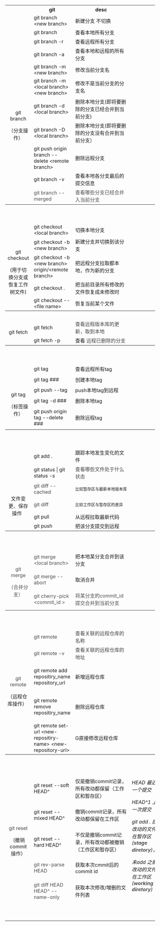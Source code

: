 <div class="table-wrap"><table class="relative-table wrapped confluenceTable" style="width: 97.2283%;" resolved=""><colgroup><col style="width: 17.0582%;"><col style="width: 32.2707%;"><col style="width: 31.5436%;"><col style="width: 19.1275%;"></colgroup><tbody><tr><th class="confluenceTh">&nbsp;</th><th class="confluenceTh">git</th><th colspan="1" class="confluenceTh">desc</th><th colspan="1" class="confluenceTh">&nbsp;</th></tr><tr><td style="text-align: center;" rowspan="11" class="confluenceTd"><p>&nbsp;</p><p>&nbsp;</p><p>&nbsp;</p><p>git branch</p><p>（分支操作）</p></td><td class="confluenceTd">git branch &lt;new branch&gt;</td><td colspan="1" class="confluenceTd">新建分支 不切换</td><td colspan="1" class="confluenceTd">&nbsp;</td></tr><tr><td colspan="1" class="confluenceTd"><span>git branch</span></td><td colspan="1" class="confluenceTd"><span>查看本地所有分支</span></td><td colspan="1" class="confluenceTd">&nbsp;</td></tr><tr><td class="confluenceTd">git branch -r</td><td colspan="1" class="confluenceTd">查看远程所有分支</td><td colspan="1" class="confluenceTd">&nbsp;</td></tr><tr><td class="confluenceTd">git branch -a</td><td colspan="1" class="confluenceTd">查看本地和远程的所有分支</td><td colspan="1" class="confluenceTd">&nbsp;</td></tr><tr><td colspan="1" class="confluenceTd">git branch -m &lt;new branch&gt;</td><td colspan="1" class="confluenceTd">修改当前分支名</td><td colspan="1" class="confluenceTd">&nbsp;</td></tr><tr><td colspan="1" class="confluenceTd">git branch -m &lt;local branch&gt; &lt;new branch&gt;</td><td colspan="1" class="confluenceTd">修改不是当前分支的分支名</td><td colspan="1" class="confluenceTd">&nbsp;</td></tr><tr><td colspan="1" class="confluenceTd">git branch -d &lt;local branch&gt;</td><td colspan="1" class="confluenceTd">删除本地分支(即将要删除的分支已经合并到当前分支)</td><td colspan="1" class="confluenceTd">&nbsp;</td></tr><tr><td colspan="1" class="confluenceTd">git branch -D &lt;local branch&gt;</td><td colspan="1" class="confluenceTd"><span>删除本地分支(即将要删除的分支没有合并到当前分支）</span></td><td colspan="1" class="confluenceTd">&nbsp;</td></tr><tr><td colspan="1" class="confluenceTd">git push origin branch --delete &lt;remote branch&gt;</td><td colspan="1" class="confluenceTd">删除远程分支</td><td colspan="1" class="confluenceTd">&nbsp;</td></tr><tr><td colspan="1" class="confluenceTd">git branch -v</td><td colspan="1" class="confluenceTd">查看本地各分支最后的提交信息</td><td colspan="1" class="confluenceTd">&nbsp;</td></tr><tr><td colspan="1" class="confluenceTd"><span style="color: rgb(79,79,79);">git branch --merged&nbsp;</span></td><td colspan="1" class="confluenceTd"><span style="color: rgb(79,79,79);">查看哪些分支已经合并入当前分支</span></td><td colspan="1" class="confluenceTd">&nbsp;</td></tr><tr><th style="text-align: center;" class="confluenceTh"><p>&nbsp;</p></th><th colspan="1" class="confluenceTh">&nbsp;</th><th colspan="1" class="confluenceTh">&nbsp;</th><th colspan="1" class="confluenceTh">&nbsp;</th></tr><tr><td rowspan="5" class="confluenceTd"><p style="text-align: center;">&nbsp;</p><p style="text-align: center;">git checkout</p><p style="text-align: center;">(用于切换分支或恢复工作树文件)</p></td><td colspan="1" class="confluenceTd"><span>git checkout &lt;local branch&gt;</span></td><td colspan="1" class="confluenceTd"><span>切换本地分支</span></td><td colspan="1" class="confluenceTd">&nbsp;</td></tr><tr><td colspan="1" class="confluenceTd">git checkout -b &lt;new branch&gt;</td><td colspan="1" class="confluenceTd">新建分支并切换到该分支</td><td colspan="1" class="confluenceTd">&nbsp;</td></tr><tr><td colspan="1" class="confluenceTd">git checkout -b &lt;new branch&gt; origin/&lt;remote branch&gt;</td><td colspan="1" class="confluenceTd">把远程分支拉取都本地，作为新的分支</td><td colspan="1" class="confluenceTd">&nbsp;</td></tr><tr><td colspan="1" class="confluenceTd">git checkout .</td><td colspan="1" class="confluenceTd">把当前目录所有修改的文件恢复成未修改时</td><td colspan="1" class="confluenceTd">&nbsp;</td></tr><tr><td colspan="1" class="confluenceTd">git checkout --&lt;file name&gt;</td><td colspan="1" class="confluenceTd">恢复当前某个文件</td><td colspan="1" class="confluenceTd">&nbsp;</td></tr><tr><th style="text-align: center;" class="confluenceTh">&nbsp;</th><th colspan="1" class="confluenceTh">&nbsp;</th><th colspan="1" class="confluenceTh">&nbsp;</th><th colspan="1" class="confluenceTh">&nbsp;</th></tr><tr><td style="text-align: center;" rowspan="2" class="confluenceTd"><p>git fetch</p></td><td colspan="1" class="confluenceTd"><span>git fetch</span></td><td colspan="1" class="confluenceTd"><span style="color: rgb(69,69,69);">查看远程版本库的更新，取到本地</span></td><td colspan="1" class="confluenceTd">&nbsp;</td></tr><tr><td colspan="1" class="confluenceTd"><span>git fetch -p </span></td><td colspan="1" class="confluenceTd">查看 <span style="color: rgb(69,69,69);">远程已删除的分支</span></td><td colspan="1" class="confluenceTd">&nbsp;</td></tr><tr><th style="text-align: center;" class="confluenceTh"><p>&nbsp;</p></th><th colspan="1" class="confluenceTh">&nbsp;</th><th colspan="1" class="confluenceTh">&nbsp;</th><th colspan="1" class="confluenceTh">&nbsp;</th></tr><tr><td rowspan="5" class="confluenceTd"><p style="text-align: center;">&nbsp;</p><p style="text-align: center;">&nbsp;</p><p style="text-align: center;">git tag</p><p style="text-align: center;">（标签操作）</p><span>&nbsp;</span></td><td colspan="1" class="confluenceTd"><span>git tag</span></td><td colspan="1" class="confluenceTd"><span>查看远程所有tag</span></td><td colspan="1" class="confluenceTd">&nbsp;</td></tr><tr><td colspan="1" class="confluenceTd"><span>git tag ###</span></td><td colspan="1" class="confluenceTd"><span>创建本地tag</span></td><td colspan="1" class="confluenceTd">&nbsp;</td></tr><tr><td colspan="1" class="confluenceTd">git push --tag</td><td colspan="1" class="confluenceTd">push本地tag到远程</td><td colspan="1" class="confluenceTd">&nbsp;</td></tr><tr><td colspan="1" class="confluenceTd">git tag -d ###</td><td colspan="1" class="confluenceTd">删除本地tag</td><td colspan="1" class="confluenceTd">&nbsp;</td></tr><tr><td colspan="1" class="confluenceTd">git push origin tag --delete ###</td><td colspan="1" class="confluenceTd">删除远程tag</td><td colspan="1" class="confluenceTd">&nbsp;</td></tr><tr><th style="text-align: center;" class="confluenceTh"><p>&nbsp;</p></th><th colspan="1" class="confluenceTh">&nbsp;</th><th colspan="1" class="confluenceTh">&nbsp;</th><th colspan="1" class="confluenceTh">&nbsp;</th></tr><tr><td style="text-align: center;" rowspan="6" class="confluenceTd"><p><span><br></span></p><p><span><br></span></p><p><span><br></span></p><p><span>文件变更、保存操作</span><span style="color: rgb(69,69,69);">&nbsp;</span><span style="color: rgb(69,69,69);">&nbsp;</span></p></td><td colspan="1" class="confluenceTd"><span>git add .</span></td><td colspan="1" class="confluenceTd"><span>跟踪本地发生变化的文件</span></td><td colspan="1" class="confluenceTd">&nbsp;</td></tr><tr><td colspan="1" class="confluenceTd">git status | <span>git status </span>-s</td><td colspan="1" class="confluenceTd"><span style="color: rgb(69,69,69);">查看哪些文件处于什么状态</span></td><td colspan="1" class="confluenceTd">&nbsp;</td></tr><tr><td colspan="1" class="confluenceTd"><span style="color: rgb(69,69,69);">git diff --cached</span></td><td colspan="1" class="confluenceTd"><pre>比较暂存区与最新本地版本库</pre></td><td colspan="1" class="confluenceTd">&nbsp;</td></tr><tr><td colspan="1" class="confluenceTd"><span style="color: rgb(69,69,69);">git diff</span></td><td colspan="1" class="confluenceTd"><pre>比较工作区与暂存区的差异</pre></td><td colspan="1" class="confluenceTd">&nbsp;</td></tr><tr><td colspan="1" class="confluenceTd">git pull</td><td colspan="1" class="confluenceTd">从远程拉取最新代码</td><td colspan="1" class="confluenceTd">&nbsp;</td></tr><tr><td colspan="1" class="confluenceTd">git push</td><td colspan="1" class="confluenceTd">把该分支提交到远程</td><td colspan="1" class="confluenceTd">&nbsp;</td></tr><tr><th style="text-align: center;" class="confluenceTh"><p>&nbsp;</p></th><th colspan="1" class="confluenceTh">&nbsp;</th><th colspan="1" class="confluenceTh">&nbsp;</th><th colspan="1" class="confluenceTh">&nbsp;</th></tr><tr><td rowspan="3" class="confluenceTd"><p style="text-align: center;"><span style="color: rgb(79,79,79);"><br></span></p><p style="text-align: center;"><span style="color: rgb(79,79,79);">git merge</span></p><p style="text-align: center;"><span style="color: rgb(79,79,79);">（合并分支）</span></p><span style="color: rgb(79,79,79);">&nbsp;</span><span style="color: rgb(79,79,79);">&nbsp;</span></td><td colspan="1" class="confluenceTd"><span style="color: rgb(79,79,79);">git merge &lt;local branch&gt;</span></td><td colspan="1" class="confluenceTd"><span>把本地某分支合并到该分支</span></td><td colspan="1" class="confluenceTd">&nbsp;</td></tr><tr><td colspan="1" class="confluenceTd"><span style="color: rgb(79,79,79);">git merge --abort</span></td><td colspan="1" class="confluenceTd">取消合并</td><td colspan="1" class="confluenceTd">&nbsp;</td></tr><tr><td colspan="1" class="confluenceTd"><span style="color: rgb(79,79,79);">git cherry-pick &lt;<span style="color: rgb(79,79,79);">commit_id&nbsp;</span>&gt;</span></td><td colspan="1" class="confluenceTd"><span style="color: rgb(79,79,79);">将某分支的commit_id提交合并到当前分支</span></td><td colspan="1" class="confluenceTd">&nbsp;</td></tr><tr><th style="text-align: center;" class="confluenceTh"><p>&nbsp;</p></th><th colspan="1" class="confluenceTh">&nbsp;</th><th colspan="1" class="confluenceTh">&nbsp;</th><th colspan="1" class="confluenceTh">&nbsp;</th></tr><tr><td rowspan="5" class="confluenceTd"><p style="text-align: center;"><span style="color: rgb(69,69,69);"><br></span></p><p style="text-align: center;"><span style="color: rgb(69,69,69);"><br></span></p><p style="text-align: center;"><span style="color: rgb(69,69,69);">git remote</span></p><span> （远程仓库操作）</span><span style="color: rgb(69,69,69);">&nbsp;</span><p class="p1">&nbsp;</p><p class="p1">&nbsp;</p></td><td colspan="1" class="confluenceTd"><span style="color: rgb(69,69,69);">git remote </span></td><td colspan="1" class="confluenceTd"><span style="color: rgb(69,69,69);">查看关联的远程仓库的名称</span></td><td colspan="1" class="confluenceTd">&nbsp;</td></tr><tr><td colspan="1" class="confluenceTd"><span style="color: rgb(69,69,69);">git remote -v</span></td><td colspan="1" class="confluenceTd"><span style="color: rgb(69,69,69);">查看<span style="color: rgb(69,69,69);">关联的远程仓库的地址</span></span></td><td colspan="1" class="confluenceTd">&nbsp;</td></tr><tr><td colspan="1" class="confluenceTd"><p class="p1"><span class="s1">git remote add repositiry_name repository_url</span>&nbsp;</p></td><td colspan="1" class="confluenceTd">新增远程仓库</td><td colspan="1" class="confluenceTd">&nbsp;</td></tr><tr><td colspan="1" class="confluenceTd"><p class="p1"><span class="s1">git remote remove repositiry_name</span></p></td><td colspan="1" class="confluenceTd">删除远程仓库</td><td colspan="1" class="confluenceTd">&nbsp;</td></tr><tr><td colspan="1" class="confluenceTd">git remote set-url &lt;new<span>-</span><span>repositiry-name</span>&gt; &lt;new-r<span>epository-</span>url&gt;</td><td colspan="1" class="confluenceTd">G直接修改远程仓库</td><td colspan="1" class="confluenceTd">&nbsp;</td></tr><tr><th class="confluenceTh"><p style="text-align: center;">&nbsp;</p></th><th colspan="1" class="confluenceTh">&nbsp;</th><th colspan="1" class="confluenceTh">&nbsp;</th><th class="confluenceTh"><p>&nbsp;</p></th></tr><tr><td rowspan="5" class="confluenceTd"><p style="text-align: center;"><span style="color: rgb(69,69,69);"><br></span></p><p style="text-align: center;"><span style="color: rgb(69,69,69);">git reset</span></p><p style="text-align: center;"><span style="color: rgb(69,69,69);">&nbsp;</span>(撤销commit操作）</p>&nbsp;&nbsp;</td><td colspan="1" class="confluenceTd"><span>git reset --soft HEAD^</span></td><td colspan="1" class="confluenceTd"><span>仅是撤销commit记录，所有改动都保留（工作区和暂存区）</span></td><td rowspan="5" class="confluenceTd"><p><em>HEAD 最近一个提交</em></p><p><em>HEAD^1 上一次提交</em></p><p><em>git add . 后 改动的文件在暂存区(<span style="color: rgb(77,77,77);"><strong>stage</strong> <em><strong><span style="color: rgb(77,77,77);">diretory</span></strong></em></span>)，</em></p><p><em>未add 之前 改动的文件在工作区(<strong><span style="color: rgb(77,77,77);">working diretory</span></strong>)</em></p>&nbsp;&nbsp;</td></tr><tr><td colspan="1" class="confluenceTd"><span>git reset <span>--mixed </span> HEAD^ </span></td><td colspan="1" class="confluenceTd">撤销<span>commit记录，所有改动都保留在工作区</span></td></tr><tr><td colspan="1" class="confluenceTd"><span>git reset <span>--hard </span> HEAD^</span></td><td colspan="1" class="confluenceTd">不仅是撤销commit记录，所有改动都被撤销<span>（工作区和暂存区）</span></td></tr><tr><td colspan="1" class="confluenceTd"><span style="color: rgb(77,77,77);">git rev-parse HEAD</span></td><td colspan="1" class="confluenceTd">获取本次cmmit后的commit id</td></tr><tr><td colspan="1" class="confluenceTd"><span style="color: rgb(77,77,77);">git diff HEAD HEAD^ --name-only</span></td><td colspan="1" class="confluenceTd">获取本次修改/增删的文件列表</td></tr><tr><td colspan="1" class="confluenceTd">&nbsp;</td><td colspan="1" class="confluenceTd">&nbsp;</td><td colspan="1" class="confluenceTd">&nbsp;</td><td colspan="1" class="confluenceTd">&nbsp;</td></tr><tr><td colspan="1" class="confluenceTd">&nbsp;</td><td colspan="1" class="confluenceTd">&nbsp;</td><td colspan="1" class="confluenceTd">&nbsp;</td><td colspan="1" class="confluenceTd">&nbsp;</td></tr></tbody></table></div>
